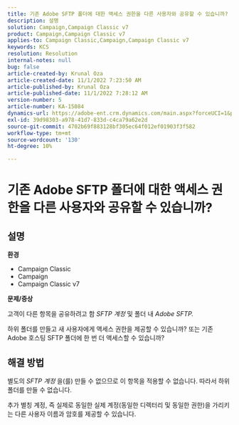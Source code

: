 ```yaml
---
title: 기존 Adobe SFTP 폴더에 대한 액세스 권한을 다른 사용자와 공유할 수 있습니까?
description: 설명
solution: Campaign,Campaign Classic v7
product: Campaign,Campaign Classic v7
applies-to: Campaign Classic,Campaign,Campaign Classic v7
keywords: KCS
resolution: Resolution
internal-notes: null
bug: false
article-created-by: Krunal Oza
article-created-date: 11/1/2022 7:23:50 AM
article-published-by: Krunal Oza
article-published-date: 11/1/2022 7:28:12 AM
version-number: 5
article-number: KA-15084
dynamics-url: https://adobe-ent.crm.dynamics.com/main.aspx?forceUCI=1&pagetype=entityrecord&etn=knowledgearticle&id=44323421-b659-ed11-9561-6045bd0067ea
exl-id: 39d98303-a978-41d7-833d-c4ca79a62e2d
source-git-commit: 4702b69f883128bf305ec64f012ef01903f3f582
workflow-type: tm+mt
source-wordcount: '130'
ht-degree: 10%

---
```


# 기존 Adobe SFTP 폴더에 대한 액세스 권한을 다른 사용자와 공유할 수 있습니까?

## 설명

<b>환경</b>
- Campaign Classic
- Campaign
- Campaign Classic v7





<b>문제/증상</b>


고객이 다른 항목을 공유하려고 함 *SFTP 계정* 및 폴더 내 *Adobe SFTP.*

하위 폴더를 만들고 새 사용자에게 액세스 권한을 제공할 수 있습니까? 또는 기존 Adobe 호스팅 SFTP 폴더에 한 번 더 액세스할 수 있습니까?




## 해결 방법


별도의 *SFTP 계정* 을(를) 만들 수 없으므로 이 항목을 적용할 수 없습니다. 따라서 하위 폴더를 만들 수 없습니다.

추가 별칭 계정, 즉 실제로 동일한 실제 계정(동일한 디렉터리 및 동일한 권한)을 가리키는 다른 사용자 이름과 암호를 제공할 수 있습니다.
